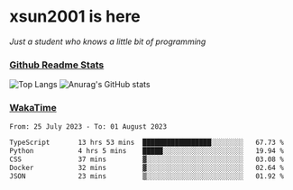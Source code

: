 # xsun2001 is here

*Just a student who knows a little bit of programming*

### [Github Readme Stats](https://github.com/anuraghazra/github-readme-stats)

![Top Langs](https://github-readme-stats.vercel.app/api/top-langs/?username=xsun2001&layout=compact&theme=radical) ![Anurag's GitHub stats](https://github-readme-stats.vercel.app/api?username=xsun2001&show_icons=true&theme=radical)

### [WakaTime](https://wakatime.com)

<!--START_SECTION:waka-->

```txt
From: 25 July 2023 - To: 01 August 2023

TypeScript       13 hrs 53 mins  █████████████████░░░░░░░░   67.73 %
Python           4 hrs 5 mins    █████░░░░░░░░░░░░░░░░░░░░   19.94 %
CSS              37 mins         ▓░░░░░░░░░░░░░░░░░░░░░░░░   03.08 %
Docker           32 mins         ▓░░░░░░░░░░░░░░░░░░░░░░░░   02.64 %
JSON             23 mins         ▒░░░░░░░░░░░░░░░░░░░░░░░░   01.92 %
```

<!--END_SECTION:waka-->
